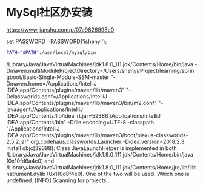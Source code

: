 # MySql社区办安装

https://www.jianshu.com/p/07a9826898c0

set PASSWORD =PASSWORD('ishenyi');

```bash
PATH="$PATH":/usr/local/mysql/bin
```







/Library/Java/JavaVirtualMachines/jdk1.8.0_111.jdk/Contents/Home/bin/java -Dmaven.multiModuleProjectDirectory=/Users/shenyi/Project/learning/springboot/Basic-Single-Module-SSM-master "-Dmaven.home=/Applications/IntelliJ IDEA.app/Contents/plugins/maven/lib/maven3" "-Dclassworlds.conf=/Applications/IntelliJ IDEA.app/Contents/plugins/maven/lib/maven3/bin/m2.conf" "-javaagent:/Applications/IntelliJ IDEA.app/Contents/lib/idea_rt.jar=52386:/Applications/IntelliJ IDEA.app/Contents/bin" -Dfile.encoding=UTF-8 -classpath "/Applications/IntelliJ IDEA.app/Contents/plugins/maven/lib/maven3/boot/plexus-classworlds-2.5.2.jar" org.codehaus.classworlds.Launcher -Didea.version=2018.2.3 install
objc[39398]: Class JavaLaunchHelper is implemented in both /Library/Java/JavaVirtualMachines/jdk1.8.0_111.jdk/Contents/Home/bin/java (0x10fd6a4c0) and /Library/Java/JavaVirtualMachines/jdk1.8.0_111.jdk/Contents/Home/jre/lib/libinstrument.dylib (0x110d8f4e0). One of the two will be used. Which one is undefined.
[INFO] Scanning for projects...